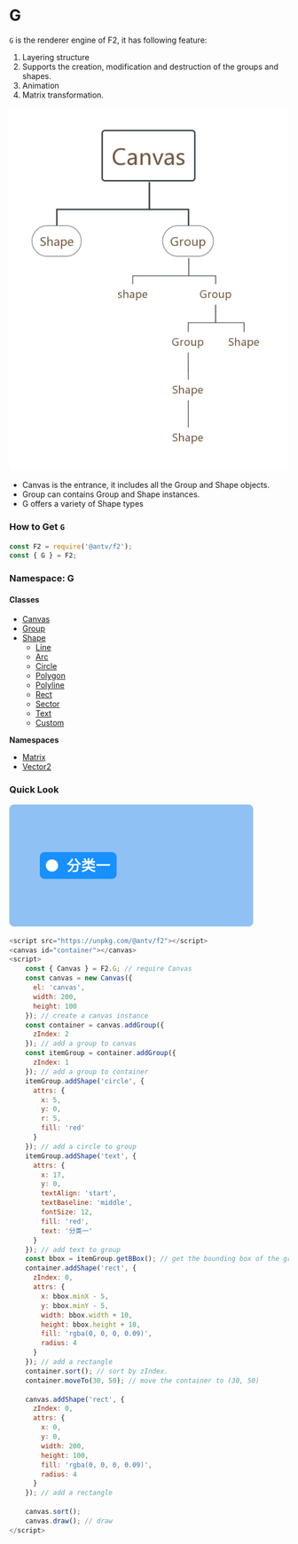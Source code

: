 # G

`G` is the renderer engine of F2, it has following feature:

1. Layering structure
2. Supports the creation, modification and destruction of the groups and shapes.
3. Animation
4. Matrix transformation.

![](../../.gitbook/assets/untitled-diagram-1.png)

* Canvas is the entrance, it includes all the Group and Shape objects.
* Group can contains Group and Shape instances.
* G offers a variety of Shape types

### How to Get `G` 

```javascript
const F2 = require('@antv/f2');
const { G } = F2;
```

### Namespace: G

#### Classes

* [Canvas](https://antv.gitbook.io/f2/api/canvas)
* [Group](https://antv.gitbook.io/f2/api/group)
* [Shape](https://antv.gitbook.io/f2/api/shape)
  * [Line](https://antv.gitbook.io/f2/api/shape#line)
  * [Arc](https://antv.gitbook.io/f2/api/shape#arc)
  * [Circle](https://antv.gitbook.io/f2/api/shape#circle)
  * [Polygon](https://antv.gitbook.io/f2/api/shape#polygon)
  * [Polyline](https://antv.gitbook.io/f2/api/shape#polyline)
  * [Rect](https://antv.gitbook.io/f2/api/shape#rect)
  * [Sector](https://antv.gitbook.io/f2/api/shape#sector)
  * [Text](https://antv.gitbook.io/f2/api/shape#text)
  * [Custom](https://antv.gitbook.io/f2/api/shape#custom)

**Namespaces** 

* [Matrix](https://antv.gitbook.io/f2/api/matrix)
* [Vector2](https://antv.gitbook.io/f2/api/vector2)

### Quick Look

![](../../.gitbook/assets/image%20%2820%29.png)

```javascript
<script src="https://unpkg.com/@antv/f2"></script>
<canvas id="container"></canvas>
<script>
    const { Canvas } = F2.G; // require Canvas
    const canvas = new Canvas({
      el: 'canvas',
      width: 200,
      height: 100
    }); // create a canvas instance
    const container = canvas.addGroup({
      zIndex: 2
    }); // add a group to canvas 
    const itemGroup = container.addGroup({
      zIndex: 1
    }); // add a group to container 
    itemGroup.addShape('circle', {
      attrs: {
        x: 5,
        y: 0,
        r: 5,
        fill: 'red'
      }
    }); // add a circle to group
    itemGroup.addShape('text', {
      attrs: {
        x: 17,
        y: 0,
        textAlign: 'start',
        textBaseline: 'middle',
        fontSize: 12,
        fill: 'red',
        text: '分类一'
      }
    }); // add text to group
    const bbox = itemGroup.getBBox(); // get the bounding box of the group in order to calculate the display position of other graphs
    container.addShape('rect', {
      zIndex: 0,
      attrs: {
        x: bbox.minX - 5,
        y: bbox.minY - 5,
        width: bbox.width + 10,
        height: bbox.height + 10,
        fill: 'rgba(0, 0, 0, 0.09)',
        radius: 4
      }
    }); // add a rectangle
    container.sort(); // sort by zIndex.
    container.moveTo(30, 50); // move the container to (30, 50)
    
    canvas.addShape('rect', {
      zIndex: 0,
      attrs: {
        x: 0,
        y: 0,
        width: 200,
        height: 100,
        fill: 'rgba(0, 0, 0, 0.09)',
        radius: 4
      }
    }); // add a rectangle
    
    canvas.sort();
    canvas.draw(); // draw
</script>
```



